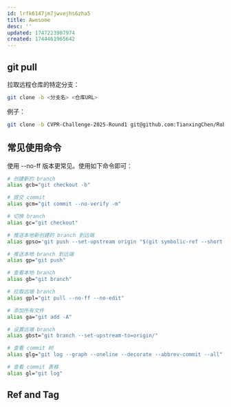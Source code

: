 ```yaml
---
id: lrfk6147jm7jwvejhs6zha5
title: Awesome
desc: ''
updated: 1747223907974
created: 1744461965642
---
```


## git pull

拉取远程仓库的特定分支：

```bash
git clone -b <分支名> <仓库URL>
```

例子：

```bash
git clone -b CVPR-Challenge-2025-Round1 git@github.com:TianxingChen/RoboTwin.git
```

## 常见使用命令

使用 --no-ff 版本更常见。使用如下命令即可：

```bash
# 创建新的 branch
alias gcb="git checkout -b"

# 提交 commit
alias gcm="git commit --no-verify -m"

# 切换 branch
alias gc="git checkout"

# 推送本地新创建的 branch 到远端
alias gpso='git push --set-upstream origin "$(git symbolic-ref --short HEAD)"'

# 推送本地 branch 到远端
alias gp="git push"

# 查看本地 branch
alias gb="git branch"

# 拉取远端 branch
alias gpl="git pull --no-ff --no-edit"

# 添加所有文件
alias ga="git add -A"

# 设置远端 branch
alias gbst="git branch --set-upstream-to=origin/"

# 查看 commit 树
alias glg="git log --graph --oneline --decorate --abbrev-commit --all"

# 查看 commit 表格
alias gl="git log"
```

## Ref and Tag